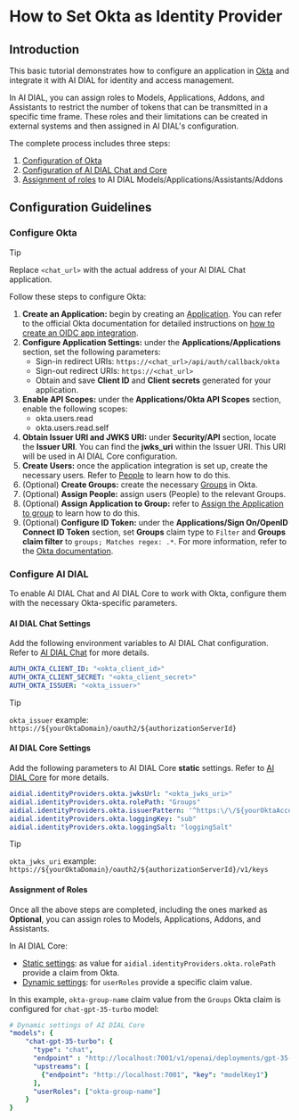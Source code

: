 
<!-- omit from toc -->
# How to Set Okta as Identity Provider

## Introduction

This basic tutorial demonstrates how to configure an application in [Okta](https://www.okta.com/customer-identity/single-sign-on) and integrate it with AI DIAL for identity and access management.

In AI DIAL, you can assign roles to Models, Applications, Addons, and Assistants to restrict the number of tokens that can be transmitted in a specific time frame. These roles and their limitations can be created in external systems and then assigned in AI DIAL's configuration.

The complete process includes three steps:

1. [Configuration of Okta](#configure-okta)
2. [Configuration of AI DIAL Chat and Core](#configure-ai-dial)
3. [Assignment of roles](#assignment-of-roles) to AI DIAL Models/Applications/Assistants/Addons

## Configuration Guidelines

### Configure Okta

> [!TIP]
> Replace `<chat_url>` with the actual address of your AI DIAL Chat application.

Follow these steps to configure Okta:

1. **Create an Application:** begin by creating an [Application](https://help.okta.com/okta_help.htm?type=oie&locale=en&id=csh-apps-main). You can refer to the official Okta documentation for detailed instructions on [how to create an OIDC app integration](https://help.okta.com/oie/en-us/content/topics/apps/apps_app_integration_wizard_oidc.htm).
2. **Configure Application Settings:** under the **Applications/Applications** section, set the following parameters:
    - Sign-in redirect URIs: `https://<chat_url>/api/auth/callback/okta`
    - Sign-out redirect URIs: `https://<chat_url>`
    - Obtain and save **Client ID** and **Client secrets** generated for your application.
3. **Enable API Scopes:** under the **Applications/Okta API Scopes** section, enable the following scopes:
    - okta.users.read
    - okta.users.read.self
4. **Obtain Issuer URI and JWKS URI:** under **Security/API** section, locate the **Issuer URI**. You can find the **jwks_uri** within the Issuer URI. This URI will be used in AI DIAL Core configuration.
5. **Create Users:** once the application integration is set up, create the necessary users. Refer to [People](https://help.okta.com/oie/en-us/content/topics/users-groups-profiles/usgp-people.htm) to learn how to do this.
6. (Optional) **Create Groups:** create the necessary [Groups](https://help.okta.com/oie/en-us/content/topics/users-groups-profiles/usgp-groups-main.htm) in Okta.
7. (Optional) **Assign People:** assign users (People) to the relevant Groups.
8. (Optional) **Assign Application to Group:** refer to [Assign the Application to group](https://help.okta.com/oie/en-us/content/topics/users-groups-profiles/usgp-assign-app-group.htm) to learn how to do this.
9. (Optional) **Configure ID Token:** under the **Applications/Sign On/OpenID Connect ID Token** section, set **Groups** claim type to `Filter` and **Groups claim filter** to `groups; Matches regex: .*`. For more information, refer to the [Okta documentation](https://developer.okta.com/docs/guides/customize-tokens-groups-claim/main/).


### Configure AI DIAL

To enable AI DIAL Chat and AI DIAL Core to work with Okta, configure them with the necessary Okta-specific parameters.

#### AI DIAL Chat Settings

Add the following environment variables to AI DIAL Chat configuration. Refer to [AI DIAL Chat](https://github.com/epam/ai-dial-chat/blob/development/apps/chat/README.md#environment-variables) for more details.
   
  ```yaml
  AUTH_OKTA_CLIENT_ID: "<okta_client_id>"
  AUTH_OKTA_CLIENT_SECRET: "<okta_client_secret>"
  AUTH_OKTA_ISSUER: "<okta_issuer>" 
  ```

> [!TIP]
> `okta_issuer` example: `https://${yourOktaDomain}/oauth2/${authorizationServerId}`

#### AI DIAL Core Settings

Add the following parameters to AI DIAL Core **static** settings. Refer to [AI DIAL Core](https://github.com/epam/ai-dial-core?tab=readme-ov-file#static-settings) for more details.
   
  ```yaml
  aidial.identityProviders.okta.jwksUrl: "<okta_jwks_uri>"
  aidial.identityProviders.okta.rolePath: "Groups"
  aidial.identityProviders.okta.issuerPattern: '^https:\/\/${yourOktaAccount}\.okta\.com.*$'
  aidial.identityProviders.okta.loggingKey: "sub"
  aidial.identityProviders.okta.loggingSalt: "loggingSalt"
  ```
  > [!TIP]
  > `okta_jwks_uri` example: `https://${yourOktaDomain}/oauth2/${authorizationServerId}/v1/keys`

#### Assignment of Roles

Once all the above steps are completed, including the ones marked as **Optional**, you can assign roles to Models, Applications, Addons, and Assistants.

In AI DIAL Core:

* [Static settings](https://github.com/epam/ai-dial-core?tab=readme-ov-file#static-settings): as value for `aidial.identityProviders.okta.rolePath` provide a claim from Okta.
* [Dynamic settings](https://github.com/epam/ai-dial-core?tab=readme-ov-file#dynamic-settings): for `userRoles` provide a specific claim value. 

In this example, `okta-group-name` claim value from the `Groups` Okta claim is configured for `chat-gpt-35-turbo` model:

```yaml
# Dynamic settings of AI DIAL Core
"models": {
    "chat-gpt-35-turbo": {
      "type": "chat",
      "endpoint" : "http://localhost:7001/v1/openai/deployments/gpt-35-turbo/chat/completions",
      "upstreams": [
        {"endpoint": "http://localhost:7001", "key": "modelKey1"}
      ],
      "userRoles": ["okta-group-name"]
    }
}
```
